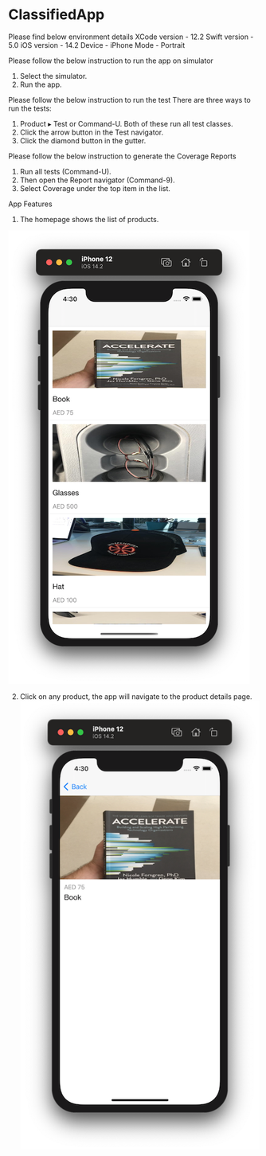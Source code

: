 # ClassifiedApp
Please find below environment details
XCode version - 12.2
Swift version -  5.0
iOS version - 14.2
Device - iPhone
Mode - Portrait

Please follow the below instruction to run the app on simulator
1. Select the simulator.
2. Run the app.

Please follow the below instruction to run the test
There are three ways to run the tests:
1. Product ▸ Test or Command-U. Both of these run all test classes.
2. Click the arrow button in the Test navigator.
3. Click the diamond button in the gutter.

Please follow the below instruction to generate the Coverage Reports
1. Run all tests (Command-U).
2. Then open the Report navigator (Command-9).
3. Select Coverage under the top item in the list.


App Features
1. The homepage shows the list of products.

![alt text](https://github.com/nuzhatzari/ClassifiedApp/blob/main/Scrrenshots/productlist.png)


2. Click on any product, the app will navigate to the product details page.
![alt text](https://github.com/nuzhatzari/ClassifiedApp/blob/main/Scrrenshots/productdetails.png)
